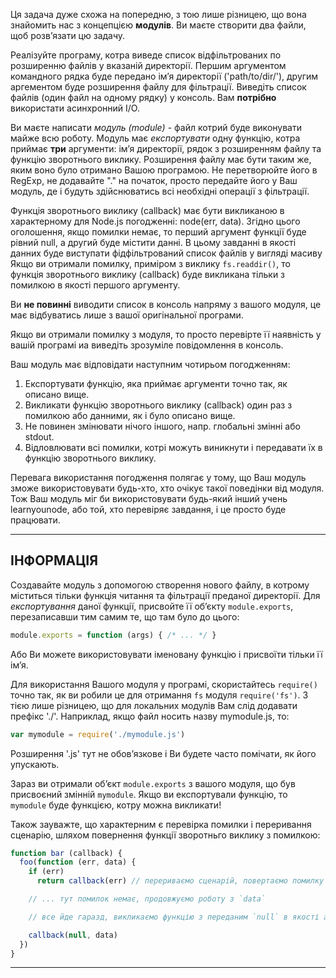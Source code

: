 Ця задача дуже схожа на попередню, з тою лише різницею, що вона знайомить нас з концепцією **модулів**. Ви маєте створити два файли, щоб розв’язати цю задачу.

Реалізуйте програму, котра виведе список відфільтрованих по розширенню файлів у вказаній директорії. Першим аргументом командного рядка буде передано ім’я директорії ('path/to/dir/'), другим аргементом буде розширення файлу для фільтрації. Виведіть список файлів (один файл на одному рядку) у консоль. Вам **потрібно** використати асинхронний I/O.

Ви маєте написати *модуль (module)* - файл котрий буде виконувати майже всю роботу. Модуль має *експортувати* одну функцію, котра приймає **три** аргументи: ім’я директорії, рядок з розширенням файлу та функцію зворотнього виклику. Розширення файлу має бути таким же, яким воно було отримано Вашою програмою. Не перетворюйте його в RegExp, не додавайте "." на початок, просто передайте його у Ваш модуль, де і будуть здійснюватись всі необхідні операції з фільтрації.

Функція зворотнього виклику (callback) має бути викликаною в характерному для Node.js погодженні: node(err, data). Згідно цього оголошення, якщо помилки немає, то перший аргумент функції буде рівний null, а другий буде містити данні. В цьому завданні в якості данних буде виступати фідфільтрований список файлів у вигляді масиву Якщо ви отримали помилку, приміром з виклику `fs.readdir()`, то функція зворотнього виклику (callback) буде викликана тільки з помилкою в якості першого аргументу.

Ви **не повинні** виводити список в консоль напряму з вашого модуля, це має відбуватись лише з вашої оригінальної програми.

Якщо ви отримали помилку з модуля, то просто перевірте її наявність у вашій програмі иа виведіть зрозуміле повідомлення в консоль.

Ваш модуль має відповідати наступним чотирьом погодженням:

1. Експортувати функцію, яка приймає аргументи точно так, як описано вище.
2. Викликати функцію зворотнього виклику (callback) один раз з помилкою або данними, як і було описано вище.
3. Не повинен змінювати нічого іншого, напр. глобальні змінні або  stdout.
4. Відловлювати всі помилки, котрі можуть виникнути і передавати їх в функцію зворотнього виклику.

Перевага використання погодження полягає у тому, що Ваш модуль зможе використовувати будь-хто, хто очікує такої поведінки від модуля. Тож Ваш модуль міг би використовувати будь-який інший учень learnyounode, або той, хто перевіряє завдання, і це просто буде працювати.

----------------------------------------------------------------------
## ІНФОРМАЦІЯ

Создавайте модуль з допомогою створення нового файлу, в котрому міститься тільки функція читання та фільтрації преданої директорії. Для *експортування* даної функції, присвойте її об’єкту `module.exports`, перезаписавши тим самим те, що там було до цього:

```js
module.exports = function (args) { /* ... */ }
```

Або Ви можете використовувати іменовану функцію і присвоїти тільки її ім’я.

Для використання Вашого модуля у програмі, скористайтесь `require()` точно так, як ви робили це для отримання `fs` модуля `require('fs')`. З тією лише різницею, що для локальних модулів Вам слід додавати префікс './'. Наприклад, якщо файл носить назву mymodule.js, то:

```js
var mymodule = require('./mymodule.js')
```

Розширення '.js' тут не обов’язкове і Ви будете часто помічати, як його упускають.

Зараз ви отримали об’єкт `module.exports` з вашого модуля, що був присвоєний змінній `mymodule`. Якщо ви експортували функцію, то `mymodule` буде функцією, котру можна викликати!

Також зауважте, що характерним є перевірка помилки і переривання сценарію, шляхом повернення функції зворотньго виклику з помилкою:

```js
function bar (callback) {
  foo(function (err, data) {
    if (err)
      return callback(err) // перериваємо сценарій, повертаємо помилку

    // ... тут помилок немає, продовжуємо роботу з `data`

    // все йде гаразд, викликаємо функцію з переданим `null` в якості аргементу-помилки

    callback(null, data)
  })
}
```

----------------------------------------------------------------------
